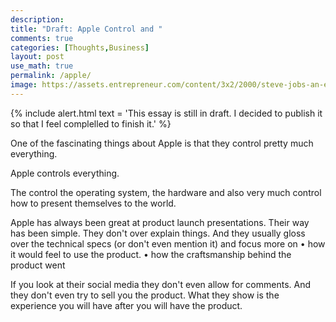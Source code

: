 ```yaml
---
description: 
title: "Draft: Apple Control and "
comments: true
categories: [Thoughts,Business]
layout: post
use_math: true
permalink: /apple/
image: https://assets.entrepreneur.com/content/3x2/2000/steve-jobs-an-extraordinary-career1.jpg
---
```


{% include alert.html text = 'This essay is still in draft. I decided to publish it so that I feel complelled to finish it.' %}

One of the fascinating things about Apple is that they control pretty much everything.

Apple controls everything.

The control the operating system, the hardware and also very much control how to present themselves to the world.

Apple has always been great at product launch presentations. Their way has been simple. They don't over explain things. And they usually gloss over the technical specs (or don't even mention it) and focus more on
• how it would feel to use the product.
• how the craftsmanship behind the product went

If you look at their social media they don't even allow for comments. And they don't even try to sell you the product. What they show is the experience you will have after you will have the product.